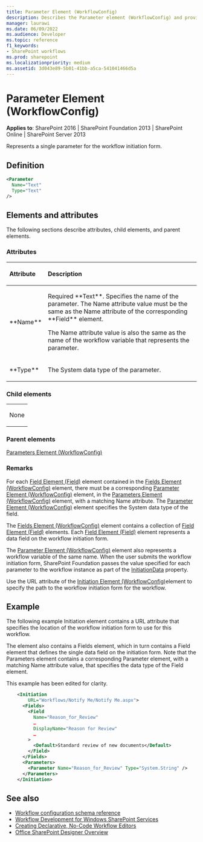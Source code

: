 ```yaml
---
title: Parameter Element (WorkflowConfig)
description: Describes the Parameter element (WorkflowConfig) and provides a definition, the elements and attributes, and an example.
manager: laurawi
ms.date: 06/09/2022
ms.audience: Developer
ms.topic: reference
f1_keywords:
- SharePoint workflows
ms.prod: sharepoint
ms.localizationpriority: medium
ms.assetid: 3d043e89-5b01-41bb-a5ca-541041466d5a
---
```


# Parameter Element (WorkflowConfig)

**Applies to**: SharePoint 2016 | SharePoint Foundation 2013 | SharePoint Online | SharePoint Server 2013

Represents a single parameter for the workflow initiation form.

## Definition

```XML
<Parameter 
  Name="Text" 
  Type="Text" 
/>
```

## Elements and attributes

The following sections describe attributes, child elements, and parent elements.

### Attributes

<table>
<colgroup>
<col width="20%" />
<col width="80%" />
</colgroup>
<tbody>
<thead>
<tr class="header">
<th align="left"><p>Attribute</p></th>
<th align="left"><p>Description</p></th>
</tr>
</thead>
<tr class="even">
<td align="left"><p>**Name**</p></td>
<td align="left"><p>Required **Text**. Specifies the name of the parameter. The Name attribute value must be the same as the Name attribute of the corresponding **Field** element.</p>
<p>The Name attribute value is also the same as the name of the workflow variable that represents the parameter.</p></td>
</tr>
<tr class="odd">
<td align="left"><p>**Type**</p></td>
<td align="left"><p>The System data type of the parameter.</p></td>
</tr>
</tbody>
</table>

### Child elements

<table>
<colgroup>
<col width="100%" />
</colgroup>
<tbody>
<tr class="odd">
<td align="left"><p>None</p></td>
</tr>
</tbody>
</table>

### Parent elements

[Parameters Element (WorkflowConfig)](parameters-element-workflowconfig.md)

### Remarks

For each [Field Element (Field)](field-element-field.md) element contained in the [Fields Element (WorkflowConfig)](fields-element-workflowconfig.md) element, there must be a corresponding [Parameter Element (WorkflowConfig)](parameter-element-workflowconfig.md) element, in the [Parameters Element (WorkflowConfig)](parameters-element-workflowconfig.md) element, with a matching Name attribute. The [Parameter Element (WorkflowConfig)](parameter-element-workflowconfig.md) element specifies the System data type of the field.

The [Fields Element (WorkflowConfig)](fields-element-workflowconfig.md) element contains a collection of [Field Element (Field)](field-element-field.md) elements. Each [Field Element (Field)](field-element-field.md) element represents a data field on the workflow initiation form.

The [Parameter Element (WorkflowConfig)](parameter-element-workflowconfig.md) element also represents a workflow variable of the same name. When the user submits the workflow initiation form, SharePoint Foundation passes the value specified for each parameter to the workflow instance as part of the [InitiationData](https://msdn.microsoft.com/library/office/microsoft.sharepoint.workflow.spworkflowactivationproperties.initiationdata.aspx) property.

Use the URL attribute of the [Initiation Element (WorkflowConfig)](initiation-element-workflowconfig.md)element to specify the path to the workflow initiation form for the workflow.

## Example

The following example Initiation element contains a URL attribute that specifies the location of the workflow initiation form to use for this workflow.

The element also contains a Fields element, which in turn contains a Field element that defines the single data field on the initiation form. Note that the Parameters element contains a corresponding Parameter element, with a matching Name attribute value, that specifies the data type of the Field element.

This example has been edited for clarity.

```XML
    <Initiation 
        URL="Workflows/Notify Me/Notify Me.aspx">
      <Fields>
        <Field 
          Name="Reason_for_Review" 
          …
          DisplayName="Reason for Review" 
          …
        >
          <Default>Standard review of new documents</Default>
        </Field>
      </Fields>
      <Parameters>
        <Parameter Name="Reason_for_Review" Type="System.String" />
      </Parameters>
    </Initiation>
```

## See also

- [Workflow configuration schema reference](workflow-configuration-schema-reference.md)
- [Workflow Development for Windows SharePoint Services](https://msdn.microsoft.com/library/office/ms414613.aspx)
- [Creating Declarative, No-Code Workflow Editors](https://msdn.microsoft.com/library/office/bb417436.aspx)
- [Office SharePoint Designer Overview](https://msdn.microsoft.com/library/office/ms454098.aspx)






